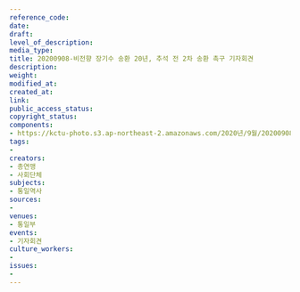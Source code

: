```yaml
---
reference_code: 
date: 
draft: 
level_of_description: 
media_type: 
title: 20200908-비전향 장기수 송환 20년, 추석 전 2차 송환 촉구 기자회견
description: 
weight: 
modified_at: 
created_at: 
link: 
public_access_status: 
copyright_status: 
components:
- https://kctu-photo.s3.ap-northeast-2.amazonaws.com/2020년/9월/20200908-비전향+장기수+송환+20년,+추석+전+2차+송환+촉구+기자회견/960_PIG3250.jpg
tags:
- 
creators:
- 총연맹
- 사회단체
subjects:
- 통일역사
sources:
- 
venues:
- 통일부
events:
- 기자회견
culture_workers:
- 
issues:
- 
---
```

